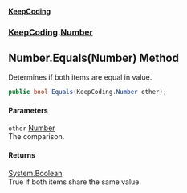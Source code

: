 #### [KeepCoding](index.md 'index')
### [KeepCoding](KeepCoding.md 'KeepCoding').[Number](Number.md 'KeepCoding.Number')
## Number.Equals(Number) Method
Determines if both items are equal in value.  
```csharp
public bool Equals(KeepCoding.Number other);
```
#### Parameters
<a name='KeepCoding_Number_Equals(KeepCoding_Number)_other'></a>
`other` [Number](Number.md 'KeepCoding.Number')  
The comparison.
  
#### Returns
[System.Boolean](https://docs.microsoft.com/en-us/dotnet/api/System.Boolean 'System.Boolean')  
True if both items share the same value.
